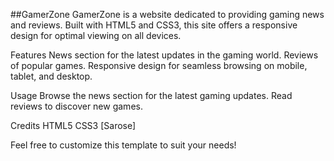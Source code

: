 ##GamerZone
GamerZone is a website dedicated to providing gaming news and reviews. Built with HTML5 and CSS3, this site offers a responsive design for optimal viewing on all devices.

Features
News section for the latest updates in the gaming world.
Reviews of popular games.
Responsive design for seamless browsing on mobile, tablet, and desktop.

Usage
Browse the news section for the latest gaming updates.
Read reviews to discover new games.

Credits
HTML5
CSS3
[Sarose]

Feel free to customize this template to suit your needs!
